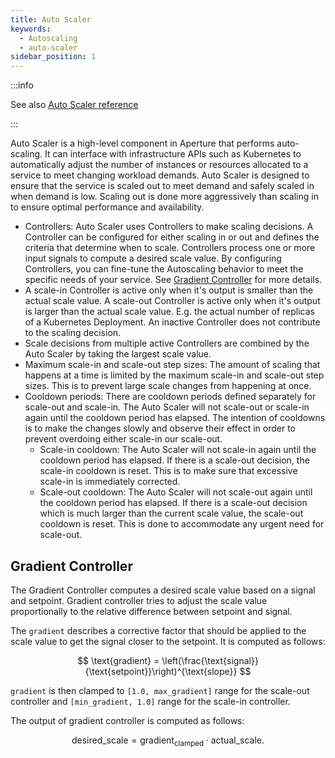 ```yaml
---
title: Auto Scaler
keywords:
  - Autoscaling
  - auto-scaler
sidebar_position: 1
---
```


:::info

See also [Auto Scaler reference](/reference/policies/spec.md#auto-scaler)

:::

Auto Scaler is a high-level component in Aperture that performs auto-scaling. It
can interface with infrastructure APIs such as Kubernetes to automatically
adjust the number of instances or resources allocated to a service to meet
changing workload demands. Auto Scaler is designed to ensure that the service is
scaled out to meet demand and safely scaled in when demand is low. Scaling out
is done more aggressively than scaling in to ensure optimal performance and
availability.

- Controllers: Auto Scaler uses Controllers to make scaling decisions. A
  Controller can be configured for either scaling in or out and defines the
  criteria that determine when to scale. Controllers process one or more input
  signals to compute a desired scale value. By configuring Controllers, you can
  fine-tune the Autoscaling behavior to meet the specific needs of your service.
  See [Gradient Controller](#gradient-controller) for more details.
- A scale-in Controller is active only when it's output is smaller than the
  actual scale value. A scale-out Controller is active only when it's output is
  larger than the actual scale value. E.g. the actual number of replicas of a
  Kubernetes Deployment. An inactive Controller does not contribute to the
  scaling decision.
- Scale decisions from multiple active Controllers are combined by the Auto
  Scaler by taking the largest scale value.
- Maximum scale-in and scale-out step sizes: The amount of scaling that happens
  at a time is limited by the maximum scale-in and scale-out step sizes. This is
  to prevent large scale changes from happening at once.
- Cooldown periods: There are cooldown periods defined separately for scale-out
  and scale-in. The Auto Scaler will not scale-out or scale-in again until the
  cooldown period has elapsed. The intention of cooldowns is to make the changes
  slowly and observe their effect in order to prevent overdoing either scale-in
  our scale-out.
  - Scale-in cooldown: The Auto Scaler will not scale-in again until the
    cooldown period has elapsed. If there is a scale-out decision, the scale-in
    cooldown is reset. This is to make sure that excessive scale-in is
    immediately corrected.
  - Scale-out cooldown: The Auto Scaler will not scale-out again until the
    cooldown period has elapsed. If there is a scale-out decision which is much
    larger than the current scale value, the scale-out cooldown is reset. This
    is done to accommodate any urgent need for scale-out.

## Gradient Controller

The Gradient Controller computes a desired scale value based on a signal and
setpoint. Gradient controller tries to adjust the scale value proportionally to
the relative difference between setpoint and signal.

The `gradient` describes a corrective factor that should be applied to the scale
value to get the signal closer to the setpoint. It is computed as follows:

$$
\text{gradient} = \left(\frac{\text{signal}}{\text{setpoint}}\right)^{\text{slope}}
$$

`gradient` is then clamped to `[1.0, max_gradient]` range for the scale-out
controller and `[min_gradient, 1.0]` range for the scale-in controller.

The output of gradient controller is computed as follows:

$$
\text{desired\_scale} = \text{gradient}_{\text{clamped}} \cdot \text{actual\_scale}.
$$
